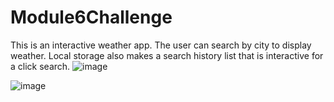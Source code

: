 # Module6Challenge
This is an interactive weather app. The user can search by city to display weather. Local storage also makes a search history list that is interactive for a click search.
![image](https://user-images.githubusercontent.com/114943155/203896181-3455de72-7b85-4173-b785-8392b4a03a70.png)

![image](https://user-images.githubusercontent.com/114943155/203896254-ad2be7a7-91e7-4748-933c-bbcbe1d408c2.png)
